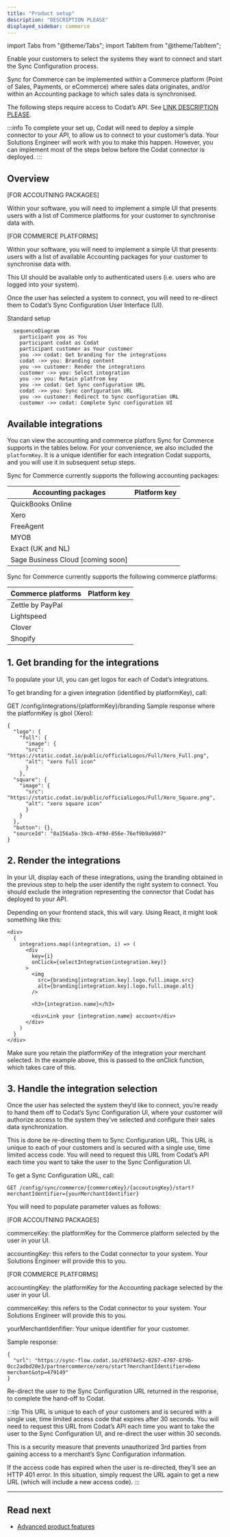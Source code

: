 ```yaml
---
title: "Product setup"
description: "DESCRIPTION PLEASE"
displayed_sidebar: commerce
---
```


import Tabs from "@theme/Tabs";
import TabItem from "@theme/TabItem";

Enable your customers to select the systems they want to connect and start the Sync Configuration process.

Sync for Commerce can be implemented within a Commerce platform (Point of Sales, Payments, or eCommerce) where sales data originates, and/or within an Accounting package to which sales data is synchronised.

The following steps require access to Codat’s API. See [LINK DESCRIPTION PLEASE](/using-the-api/overview).

:::info
To complete your set up, Codat will need to deploy a simple connector to your API, to allow us to connect to your customer’s data. Your Solutions Engineer will work with you to make this happen. However, you can implement most of the steps below before the Codat connector is deployed.
:::

## Overview

[FOR ACCOUTNING PACKAGES] 

Within your software, you will need to implement a simple UI that presents users with a list of Commerce platforms for your customer to synchronise data with.

[FOR COMMERCE PLATFORMS]

Within your software, you will need to implement a simple UI that presents users with a list of available Accounting packages for your customer to synchronise data with.


This UI should be available only to authenticated users (i.e. users who are logged into your system).

Once the user has selected a system to connect, you will need to re-direct them to Codat’s Sync Configuration User Interface (UI).

Standard setup

``` mermaid
  sequenceDiagram
    participant you as You 
    participant codat as Codat
    participant customer as Your customer
    you ->> codat: Get branding for the integrations
    codat ->> you: Branding content
    you ->> customer: Render the integrations
    customer ->> you: Select integration
    you ->> you: Retain platfrom key
    you ->> codat: Get Sync configuration URL
    codat ->> you: Sync configuration URL
    you ->> customer: Redirect to Sync configuration URL
    customer ->> codat: Complete Sync configuration UI
```

## Available integrations

You can view the accounting and commerce platfors Sync for Commerce supports in the tables below. For your convenience, we also included the `platformKey`. It is a unique identifier for each integration Codat supports, and you will use it in subsequent setup steps.

<Tabs>

  <TabItem value="acctg" label="Accounting packages">  

  Sync for Commerce currently supports the following accounting packages:

  | Accounting packages               | Platform key |
  |-----------------------------------|--------------|
  | QuickBooks Online                 |              |
  | Xero                              |              |
  | FreeAgent                         |              |
  | MYOB                              |              |
  | Exact (UK and NL)                 |              |
  | Sage Business Cloud [coming soon] |              |

  </TabItem>

  <TabItem value="cmmrc" label="Commerce platforms">  

  Sync for Commerce currently supports the following commerce platforms:

  | Commerce platforms | Platform key |
  |--------------------|--------------|
  | Zettle by PayPal   |              |
  | Lightspeed         |              |
  | Clover             |              |
  | Shopify            |              |

  </TabItem>
</Tabs>




## 1. Get branding for the integrations
To populate your UI, you can get logos for each of Codat’s integrations.

To get branding for a given integration (identified by platformKey), call:


GET /config/integrations/{platformKey}/branding
Sample response where the platformKey is gbol (Xero):

```
{
  "logo": {
    "full": {
      "image": {
      "src": "https://static.codat.io/public/officialLogos/Full/Xero_Full.png",
      "alt": "xero full icon"
      }
    },
  "square": {
    "image": {
      "src": "https://static.codat.io/public/officialLogos/Full/Xero_Square.png",
      "alt": "xero square icon"
      }
    }
  },
  "button": {},
  "sourceId": "8a156a5a-39cb-4f9d-856e-76ef9b9a9607"
}
```

## 2. Render the integrations
In your UI, display each of these integrations, using the branding obtained in the previous step to help the user identify the right system to connect. You should exclude the integration representing the connector that Codat has deployed to your API.

Depending on your frontend stack, this will vary. Using React, it might look something like this:

```
<div>
  {
    integrations.map((integration, i) => (
      <div
        key={i}
        onClick={selectIntegration(integration.key)}
      >
        <img
          src={branding[integration.key].logo.full.image.src}
          alt={branding[integration.key].logo.full.image.alt}
        />

        <h3>{integration.name}</h3>

        <div>Link your {integration.name} account</div>
      </div>
    )
  }
</div>
```
Make sure you retain the platformKey of the integration your merchant selected. In the example above, this is passed to the onClick function, which takes care of this.

## 3. Handle the integration selection
Once the user has selected the system they’d like to connect, you’re ready to hand them off to Codat’s Sync Configuration UI, where your customer will authorize access to the system they’ve selected and configure their sales data synchronization.

 This is done be re-directing them to Sync Configuration URL. This URL is unique to each of your customers and is secured with a single use, time limited access code. You will need to request this URL from Codat’s API each time you want to take the user to the Sync Configuration UI.

To get a Sync Configuration URL, call:


`GET /config/sync/commerce/{commerceKey}/{accoutingKey}/start?merchantIdentifier={yourMerchantIdentifier}`

You will need to populate parameter values as follows:

[FOR ACCOUTNING PACKAGES] 

commerceKey: the platformKey for the Commerce platform selected by the user in your UI.

accountingKey: this refers to the Codat connector to your system. Your Solutions Engineer will provide this to you.

[FOR COMMERCE PLATFORMS] 

accountingKey: the platformKey for the Accounting package selected by the user in your UI.

commerceKey: this refers to the Codat connector to your system. Your Solutions Engineer will provide this to you.

 

yourMerchantIdenfifier: Your unique identifier for your customer. 

 

Sample response:
```
{
  "url": "https://sync-flow.codat.io/df074e52-0267-4707-879b-0cc2adbd20e3/partnercommerce/xero/start?merchantIdentifier=demo merchant&otp=479149"
}
```

Re-direct the user to the Sync Configuration URL returned in the response, to complete the hand-off to Codat.

:::tip
This URL is unique to each of your customers and is secured with a single use, time limited access code that expires after 30 seconds. You will need to request this URL from Codat’s API each time you want to take the user to the Sync Configuration UI, and re-direct the user within 30 seconds.

This is a security measure that prevents unauthorized 3rd parties from gaining access to a merchant’s Sync Configuration information.

If the access code has expired when the user is re-directed, they’ll see an HTTP 401 error. In this situation, simply request the URL again to get a new URL (which will include a new access code).
:::

---

## Read next

- [Advanced product features](/commerce/advanced-setup)